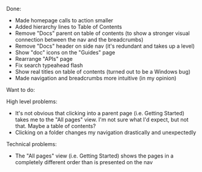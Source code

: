 Done:
- Made homepage calls to action smaller
- Added hierarchy lines to Table of Contents
- Remove "Docs" parent on table of contents (to show a stronger visual connection between the nav and the breadcrumbs)
- Remove "Docs" header on side nav (it's redundant and takes up a level)
- Show "doc" icons on the "Guides" page
- Rearrange "APIs" page
- Fix search typeahead flash
- Show real titles on table of contents (turned out to be a Windows bug)
- Made navigation and breadcrumbs more intuitive (in my opinion)

Want to do:

High level problems:
- It's not obvious that clicking into a parent page (i.e. Getting Started) takes me to the "All pages" view. I'm not sure what I'd expect, but not that. Maybe a table of contents?
- Clicking on a folder changes my navigation drastically and unexpectedly

Technical problems:
- The "All pages" view (i.e. Getting Started) shows the pages in a completely different order than is presented on the nav
